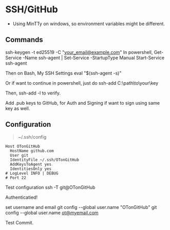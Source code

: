 # SSH/GitHub

- Using MinTTy on windows, so environment variables might be different.
## Commands
ssh-keygen -t ed25519 -C "your_email@example.com"
In powershell,
Get-Service -Name ssh-agent | Set-Service -StartupType Manual
Start-Service ssh-agent

Then on Bash,
My SSH Settings
eval "$(ssh-agent -s)"

Or if want to continue in powershell, just do
ssh-add C:\path\to\your\key

Then,
ssh-add -l
to verify.

Add .pub keys to GitHub, for Auth and Signing if want to sign using same key as well.

## Configuration
> ~/.ssh/config
```
Host OTonGitHub
  HostName github.com
  User git
  IdentityFile ~/.ssh/OTonGitHub
  AddKeysToAgent yes
  IdentitiesOnly yes
# LogLevel INFO | DEBUG
# Port 22
```

Test configuration
ssh -T git@OTonGitHub

Authenticatied!

set username and email
git config --global user.name "OTonGitHub"
git config --global user.name ot@myemail.com

Test Commit.
